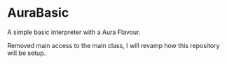 # AuraBasic
A simple basic interpreter with a Aura Flavour.

Removed main access to the main class, I will revamp how this repository will be setup.
